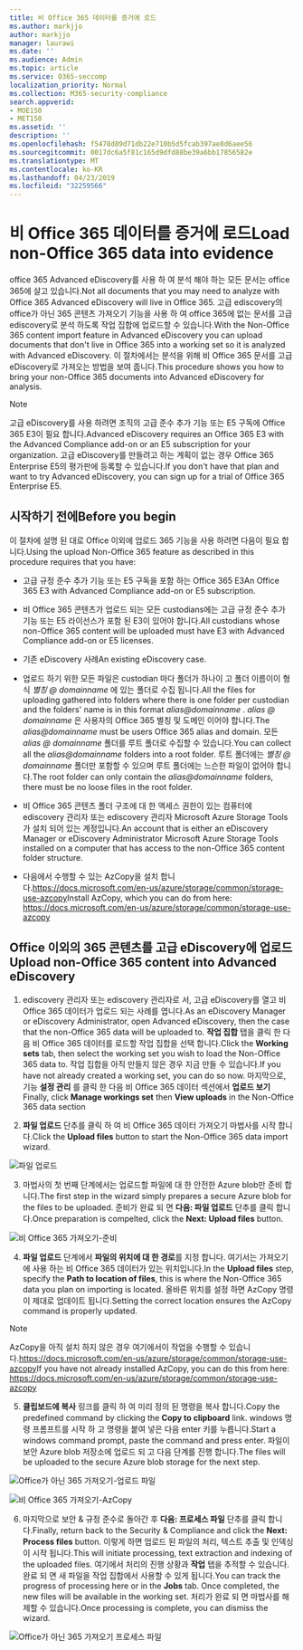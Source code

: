 ```yaml
---
title: 비 Office 365 데이터를 증거에 로드
ms.author: markjjo
author: markjjo
manager: laurawi
ms.date: ''
ms.audience: Admin
ms.topic: article
ms.service: O365-seccomp
localization_priority: Normal
ms.collection: M365-security-compliance
search.appverid:
- MOE150
- MET150
ms.assetid: ''
description: ''
ms.openlocfilehash: f5478d89d71db22e710b5d5fcab397ae8d6aee56
ms.sourcegitcommit: 0017dc6a5f81c165d9dfd88be39a6bb17856582e
ms.translationtype: MT
ms.contentlocale: ko-KR
ms.lasthandoff: 04/23/2019
ms.locfileid: "32259566"
---
```

# <a name="load-non-office-365-data-into-evidence"></a><span data-ttu-id="bbb64-102">비 Office 365 데이터를 증거에 로드</span><span class="sxs-lookup"><span data-stu-id="bbb64-102">Load non-Office 365 data into evidence</span></span>

<span data-ttu-id="bbb64-103">office 365 Advanced eDiscovery를 사용 하 여 분석 해야 하는 모든 문서는 office 365에 살고 있습니다.</span><span class="sxs-lookup"><span data-stu-id="bbb64-103">Not all documents that you may need to analyze with Office 365 Advanced eDiscovery will live in Office 365.</span></span> <span data-ttu-id="bbb64-104">고급 ediscovery의 office가 아닌 365 콘텐츠 가져오기 기능을 사용 하 여 office 365에 없는 문서를 고급 ediscovery로 분석 하도록 작업 집합에 업로드할 수 있습니다.</span><span class="sxs-lookup"><span data-stu-id="bbb64-104">With the Non-Office 365 content import feature in Advanced eDiscovery you can upload documents that don't live in Office 365 into a working set so it is analyzed with Advanced eDiscovery.</span></span> <span data-ttu-id="bbb64-105">이 절차에서는 분석을 위해 비 Office 365 문서를 고급 eDiscovery로 가져오는 방법을 보여 줍니다.</span><span class="sxs-lookup"><span data-stu-id="bbb64-105">This procedure shows you how to bring your non-Office 365 documents into Advanced eDiscovery for analysis.</span></span>

>[!Note]
><span data-ttu-id="bbb64-106">고급 eDiscovery를 사용 하려면 조직의 고급 준수 추가 기능 또는 E5 구독에 Office 365 E3이 필요 합니다.</span><span class="sxs-lookup"><span data-stu-id="bbb64-106">Advanced eDiscovery requires an Office 365 E3 with the Advanced Compliance add-on or an E5 subscription for your organization.</span></span> <span data-ttu-id="bbb64-107">고급 eDiscovery를 만들려고 하는 계획이 없는 경우 Office 365 Enterprise E5의 평가판에 등록할 수 있습니다.</span><span class="sxs-lookup"><span data-stu-id="bbb64-107">If you don't have that plan and want to try Advanced eDiscovery, you can sign up for a trial of Office 365 Enterprise E5.</span></span>

## <a name="before-you-begin"></a><span data-ttu-id="bbb64-108">시작하기 전에</span><span class="sxs-lookup"><span data-stu-id="bbb64-108">Before you begin</span></span>
<span data-ttu-id="bbb64-109">이 절차에 설명 된 대로 Office 이외에 업로드 365 기능을 사용 하려면 다음이 필요 합니다.</span><span class="sxs-lookup"><span data-stu-id="bbb64-109">Using the upload Non-Office 365 feature as described in this procedure requires that you have:</span></span>

- <span data-ttu-id="bbb64-110">고급 규정 준수 추가 기능 또는 E5 구독을 포함 하는 Office 365 E3</span><span class="sxs-lookup"><span data-stu-id="bbb64-110">An Office 365 E3 with Advanced Compliance add-on or E5 subscription.</span></span>

- <span data-ttu-id="bbb64-111">비 Office 365 콘텐츠가 업로드 되는 모든 custodians에는 고급 규정 준수 추가 기능 또는 E5 라이선스가 포함 된 E3이 있어야 합니다.</span><span class="sxs-lookup"><span data-stu-id="bbb64-111">All custodians whose non-Office 365 content will be uploaded must have E3 with Advanced Compliance add-on or E5 licenses.</span></span>

- <span data-ttu-id="bbb64-112">기존 eDiscovery 사례</span><span class="sxs-lookup"><span data-stu-id="bbb64-112">An existing eDiscovery case.</span></span>

- <span data-ttu-id="bbb64-113">업로드 하기 위한 모든 파일은 custodian 마다 폴더가 하나이 고 폴더 이름이이 형식 *별칭 @ domainname* 에 있는 폴더로 수집 됩니다.</span><span class="sxs-lookup"><span data-stu-id="bbb64-113">All the files for uploading gathered into folders where there is one folder per custodian and the folders' name is in this format *alias@domainname* .</span></span> <span data-ttu-id="bbb64-114">*alias @ domainname* 은 사용자의 Office 365 별칭 및 도메인 이어야 합니다.</span><span class="sxs-lookup"><span data-stu-id="bbb64-114">The *alias@domainname* must be users Office 365 alias and domain.</span></span> <span data-ttu-id="bbb64-115">모든 *alias @ domainname* 폴더를 루트 폴더로 수집할 수 있습니다.</span><span class="sxs-lookup"><span data-stu-id="bbb64-115">You can collect all the *alias@domainname* folders into a root folder.</span></span> <span data-ttu-id="bbb64-116">루트 폴더에는 *별칭 @ domainname* 폴더만 포함할 수 있으며 루트 폴더에는 느슨한 파일이 없어야 합니다.</span><span class="sxs-lookup"><span data-stu-id="bbb64-116">The root folder can only contain the *alias@domainname* folders, there must be no loose files in the root folder.</span></span>

- <span data-ttu-id="bbb64-117">비 Office 365 콘텐츠 폴더 구조에 대 한 액세스 권한이 있는 컴퓨터에 ediscovery 관리자 또는 ediscovery 관리자 Microsoft Azure Storage Tools가 설치 되어 있는 계정입니다.</span><span class="sxs-lookup"><span data-stu-id="bbb64-117">An account that is either an eDiscovery Manager or eDiscovery Administrator Microsoft Azure Storage Tools installed on a computer that has access to the non-Office 365 content folder structure.</span></span>

- <span data-ttu-id="bbb64-118">다음에서 수행할 수 있는 AzCopy을 설치 합니다.https://docs.microsoft.com/en-us/azure/storage/common/storage-use-azcopy</span><span class="sxs-lookup"><span data-stu-id="bbb64-118">Install AzCopy, which you can do from here: https://docs.microsoft.com/en-us/azure/storage/common/storage-use-azcopy</span></span>

## <a name="upload-non-office-365-content-into-advanced-ediscovery"></a><span data-ttu-id="bbb64-119">Office 이외의 365 콘텐츠를 고급 eDiscovery에 업로드</span><span class="sxs-lookup"><span data-stu-id="bbb64-119">Upload non-Office 365 content into Advanced eDiscovery</span></span>

1. <span data-ttu-id="bbb64-120">ediscovery 관리자 또는 ediscovery 관리자로 서, 고급 eDiscovery를 열고 비 Office 365 데이터가 업로드 되는 사례를 엽니다.</span><span class="sxs-lookup"><span data-stu-id="bbb64-120">As an eDiscovery Manager or eDiscovery Administrator, open Advanced eDiscovery, then the case that the non-Office 365 data will be uploaded to.</span></span>  <span data-ttu-id="bbb64-121">**작업 집합** 탭을 클릭 한 다음 비 Office 365 데이터를 로드할 작업 집합을 선택 합니다.</span><span class="sxs-lookup"><span data-stu-id="bbb64-121">Click the **Working sets** tab, then select the working set you wish to load the Non-Office 365 data to.</span></span>  <span data-ttu-id="bbb64-122">작업 집합을 아직 만들지 않은 경우 지금 만들 수 있습니다.</span><span class="sxs-lookup"><span data-stu-id="bbb64-122">If you have not already created a working set, you can do so now.</span></span>  <span data-ttu-id="bbb64-123">마지막으로, 기능 **설정 관리** 를 클릭 한 다음 비 Office 365 데이터 섹션에서 **업로드 보기**</span><span class="sxs-lookup"><span data-stu-id="bbb64-123">Finally, click **Manage workings set** then **View uploads** in the Non-Office 365 data section</span></span>

2. <span data-ttu-id="bbb64-124">**파일 업로드** 단추를 클릭 하 여 비 Office 365 데이터 가져오기 마법사를 시작 합니다.</span><span class="sxs-lookup"><span data-stu-id="bbb64-124">Click the **Upload files** button to start the Non-Office 365 data import wizard.</span></span>

![파일 업로드](../media/574f4059-4146-4058-9df3-ec97cf28d7c7.png)

3. <span data-ttu-id="bbb64-126">마법사의 첫 번째 단계에서는 업로드할 파일에 대 한 안전한 Azure blob만 준비 합니다.</span><span class="sxs-lookup"><span data-stu-id="bbb64-126">The first step in the wizard simply prepares a secure Azure blob for the files to be uploaded.</span></span>  <span data-ttu-id="bbb64-127">준비가 완료 되 면 **다음: 파일 업로드** 단추를 클릭 합니다.</span><span class="sxs-lookup"><span data-stu-id="bbb64-127">Once preparation is compelted, click the **Next: Upload files** button.</span></span>

![비 Office 365 가져오기-준비](../media/0670a347-a578-454a-9b3d-e70ef47aec57.png)
 
4. <span data-ttu-id="bbb64-129">**파일 업로드** 단계에서 **파일의 위치에 대 한 경로**를 지정 합니다. 여기서는 가져오기에 사용 하는 비 Office 365 데이터가 있는 위치입니다.</span><span class="sxs-lookup"><span data-stu-id="bbb64-129">In the **Upload files** step, specify the **Path to location of files**, this is where the Non-Office 365 data you plan on importing is located.</span></span>  <span data-ttu-id="bbb64-130">올바른 위치를 설정 하면 AzCopy 명령이 제대로 업데이트 됩니다.</span><span class="sxs-lookup"><span data-stu-id="bbb64-130">Setting the correct location ensures the AzCopy command is properly updated.</span></span>

> [!NOTE]
> <span data-ttu-id="bbb64-131">AzCopy을 아직 설치 하지 않은 경우 여기에서이 작업을 수행할 수 있습니다.https://docs.microsoft.com/en-us/azure/storage/common/storage-use-azcopy</span><span class="sxs-lookup"><span data-stu-id="bbb64-131">If you have not already installed AzCopy, you can do this from here: https://docs.microsoft.com/en-us/azure/storage/common/storage-use-azcopy</span></span>

5. <span data-ttu-id="bbb64-132">**클립보드에 복사** 링크를 클릭 하 여 미리 정의 된 명령을 복사 합니다.</span><span class="sxs-lookup"><span data-stu-id="bbb64-132">Copy the predefined command by clicking the **Copy to clipboard** link.</span></span> <span data-ttu-id="bbb64-133">windows 명령 프롬프트를 시작 하 고 명령을 붙여 넣은 다음 enter 키를 누릅니다.</span><span class="sxs-lookup"><span data-stu-id="bbb64-133">Start a windows command prompt, paste the command and press enter.</span></span>  <span data-ttu-id="bbb64-134">파일이 보안 Azure blob 저장소에 업로드 되 고 다음 단계를 진행 합니다.</span><span class="sxs-lookup"><span data-stu-id="bbb64-134">The files will be uploaded to the secure Azure blob storage for the next step.</span></span>

![Office가 아닌 365 가져오기-업로드 파일](../media/3ea53b5d-7f9b-4dfc-ba63-90a38c14d41a.png)

![비 Office 365 가져오기-AzCopy](../media/504e2dbe-f36f-4f36-9b08-04aea85d8250.png)

6. <span data-ttu-id="bbb64-137">마지막으로 보안 & 규정 준수로 돌아간 후 **다음: 프로세스 파일** 단추를 클릭 합니다.</span><span class="sxs-lookup"><span data-stu-id="bbb64-137">Finally, return back to the Security & Compliance and click the **Next: Process files** button.</span></span>  <span data-ttu-id="bbb64-138">이렇게 하면 업로드 된 파일의 처리, 텍스트 추출 및 인덱싱이 시작 됩니다.</span><span class="sxs-lookup"><span data-stu-id="bbb64-138">This will initiate processing, text extraction and indexing of the uploaded files.</span></span>  <span data-ttu-id="bbb64-139">여기에서 처리의 진행 상황과 **작업** 탭을 추적할 수 있습니다.  완료 되 면 새 파일을 작업 집합에서 사용할 수 있게 됩니다.</span><span class="sxs-lookup"><span data-stu-id="bbb64-139">You can track the progress of processing here or in the **Jobs** tab.  Once completed, the new files will be available in the working set.</span></span>  <span data-ttu-id="bbb64-140">처리가 완료 되 면 마법사를 해제할 수 있습니다.</span><span class="sxs-lookup"><span data-stu-id="bbb64-140">Once processing is complete, you can dismiss the wizard.</span></span>

![Office가 아닌 365 가져오기 프로세스 파일](../media/218b1545-416a-4a9f-9b25-3b70e8508f67.png)

